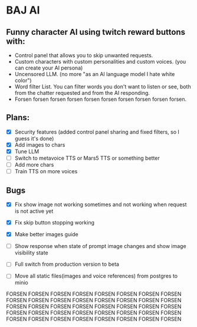 # BAJ AI

## Funny character AI using twitch reward buttons with:
- Control panel that allows you to skip unwanted requests.
- Custom characters with custom personalities and custom voices. (you can create your AI persona)
- Uncensored LLM. (no more "as an AI language model I hate white color")
- Word filter List. You can filter words you don't want to listen or see, both from the chatter requested and from the AI responding.
- Forsen forsen forsen forsen forsen forsen forsen forsen forsen forsen.

## Plans:
- [x] Security features (added control panel sharing and fixed filters, so I guess it's done)
- [x] Add images to chars
- [x] Tune LLM
- [ ] Switch to metavoice TTS or Mars5 TTS or something better
- [ ] Add more chars
- [ ] Train TTS on more voices

## Bugs
- [x] Fix show image not working sometimes and not working when request is not active yet
- [x] Fix skip button stopping working
- [x] Make better images guide 
- [ ] Show response when state of prompt image changes and show image visibility state
- [ ] Full switch from production version to beta
- [ ] Move all static files(images and voice references) from postgres to minio


FORSEN FORSEN FORSEN FORSEN FORSEN FORSEN FORSEN FORSEN FORSEN FORSEN FORSEN FORSEN FORSEN FORSEN FORSEN FORSEN FORSEN FORSEN FORSEN FORSEN FORSEN FORSEN FORSEN FORSEN FORSEN FORSEN FORSEN FORSEN FORSEN FORSEN FORSEN FORSEN FORSEN FORSEN FORSEN FORSEN FORSEN FORSEN FORSEN FORSEN 